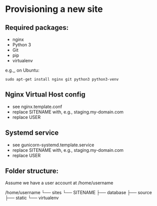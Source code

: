 Provisioning a new site
=======================

## Required packages:

* nginx
* Python 3
* Git
* pip
* virtualenv

e.g.,, on Ubuntu:

    sudo apt-get install nginx git python3 python3-venv

## Nginx Virtual Host config

* see nginx.template.conf
* replace SITENAME with, e.g., staging.my-domain.com
* replace USER

## Systemd service

* see gunicorn-systemd.template.service
* replace SITENAME with, e.g., staging.my-domain.com
* replace USER

## Folder structure:
Assume we have a user account at /home/username

/home/username
└── sites
    └── SITENAME
         ├── database
         ├── source
         ├── static
         └── virtualenv